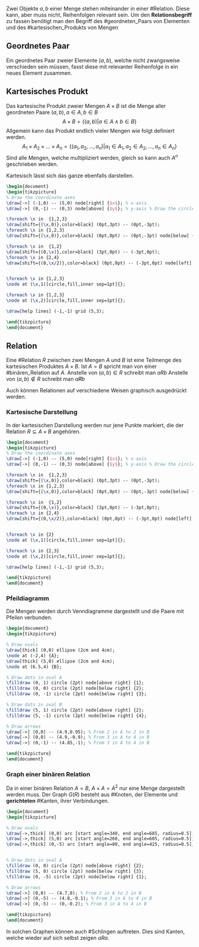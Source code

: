 Zwei Objekte $a,b$ einer Menge stehen miteinander in einer #Relation. Diese kann, aber muss nicht, Reihenfolgen relevant sein.
Um den **Relationsbegriff** zu fassen benötigt man den Begriff des #geordneten_Paars von Elementen und des #kartesischen_Produkts von Mengen

## Geordnetes Paar
Ein geordnetes Paar zweier Elemente $(a,b)$, welche nicht zwangsweise verschieden sein müssen, fasst diese mit relevanter Reihenfolge in ein neues Element zusammen.

## Kartesisches Produkt
Das kartesische Produkt zweier Mengen $A \times B$ ist die Menge aller geordneten Paare $(a,b), a\in A,b\in B$
$$
A\times B=\{(a,b)|a\in A\land b\in B\}
$$
Allgemein kann das Produkt endlich vieler Mengen wie folgt definiert werden.
$$
A_{1}\times A_{2}\times\dots\times A_{n}=\{(a_{1},a_{2},\dots,a_{n})|a_{1} \in A_{1}, a_{2} \in A_{2},\dots,a_{n}\in A_{n}\}
$$
Sind alle Mengen, welche multipliziert werden, gleich so kann auch $A^n$ geschrieben werden.

Kartesisch lässt sich das ganze ebenfalls darstellen.

```tikz
\begin{document}
\begin{tikzpicture}
% Draw the coordinate axes 
\draw[->] (-1,0) -- (5,0) node[right] {$x$}; % x-axis 
\draw[->] (0,-1) -- (0,3) node[above] {$y$}; % y-axis % Draw the circle with 

\foreach \x in  {1,2,3}
\draw[shift={(\x,0)},color=black] (0pt,3pt) -- (0pt,-3pt);
\foreach \x in {1,2,3}
\draw[shift={(\x,0)},color=black] (0pt,0pt) -- (0pt,-3pt) node[below] {$\x$};

\foreach \x in  {1,2}
\draw[shift={(0,\x)},color=black] (3pt,0pt) -- (-3pt,0pt);
\foreach \x in {2,4}
\draw[shift={(0,\x/2)},color=black] (0pt,0pt) -- (-3pt,0pt) node[left] {$\x$};


\foreach \x in {1,2,3}
\node at (\x,1)[circle,fill,inner sep=1pt]{};

\foreach \x in {1,2,3}
\node at (\x,2)[circle,fill,inner sep=1pt]{};

\draw[help lines] (-1,-1) grid (5,3);

\end{tikzpicture}
\end{document}
```
## Relation
Eine #Relation $R$ zwischen zwei Mengen $A$ und $B$ ist eine Teilmenge des kartesischen Produktes $A\times B$. Ist $A=B$ spricht man von einer #binären_Relation auf $A$.
Anstelle von $(a,b) \in R$ schreibt man $aRb$
Anstelle von $(a,b) \not \in R$ schreibt man $a\not Rb$

Auch können Relationen auf verschiedene Weisen graphisch ausgedrückt werden.

### Kartesische Darstellung

In der kartesischen Darstellung werden nur jene Punkte markiert, die der Relation $R\subseteq A\times B$ angehören.

```tikz
\begin{document}
\begin{tikzpicture}
% Draw the coordinate axes 
\draw[->] (-1,0) -- (5,0) node[right] {$x$}; % x-axis 
\draw[->] (0,-1) -- (0,3) node[above] {$y$}; % y-axis % Draw the circle with 

\foreach \x in  {1,2,3}
\draw[shift={(\x,0)},color=black] (0pt,3pt) -- (0pt,-3pt);
\foreach \x in {1,2,3}
\draw[shift={(\x,0)},color=black] (0pt,0pt) -- (0pt,-3pt) node[below] {$\x$};

\foreach \x in  {1,2}
\draw[shift={(0,\x)},color=black] (3pt,0pt) -- (-3pt,0pt);
\foreach \x in {2,4}
\draw[shift={(0,\x/2)},color=black] (0pt,0pt) -- (-3pt,0pt) node[left] {$\x$};


\foreach \x in {2}
\node at (\x,1)[circle,fill,inner sep=1pt]{};

\foreach \x in {2,3}
\node at (\x,2)[circle,fill,inner sep=1pt]{};

\draw[help lines] (-1,-1) grid (5,3);

\end{tikzpicture}
\end{document}
```

### Pfeildiagramm

Die Mengen werden durch Venndiagramme dargestellt und die Paare mit Pfeilen verbunden.

```tikz
\begin{document}
\begin{tikzpicture}

% Draw ovals 
\draw[thick] (0,0) ellipse (2cm and 4cm);
\node at (-2,4) {A};
\draw[thick] (5,0) ellipse (2cm and 4cm);
\node at (6.5,4) {B};

% Draw dots in oval A 
\filldraw (0, 1) circle (2pt) node[above right] {1}; 
\filldraw (0, 0) circle (2pt) node[below right] {2}; 
\filldraw (0, -1) circle (2pt) node[below right] {3}; 

% Draw dots in oval B 
\filldraw (5, 1) circle (2pt) node[above right] {2}; 
\filldraw (5, -1) circle (2pt) node[below right] {4};

% Draw arrows 
\draw[->] (0,0) -- (4.9,0.95); % From 2 in A to 2 in B 
\draw[->] (0,0) -- (4.9,-0.9); % From 3 in A to 4 in B 
\draw[->] (0,-1) -- (4.85,-1); % From 3 in A to 4 in B

\end{tikzpicture}
\end{document}
```

### Graph einer binären Relation
Da in einer binären Relation $A=B$,  $A\times A=A^{2}$ nur eine Menge dargestellt werden muss. Der Graph $G(R)$ besteht aus #Knoten, der Elemente und **gerichteten** #Kanten, ihrer Verbindungen.

```tikz
\begin{document}
\begin{tikzpicture}

% Draw ovals 
\draw[->,thick] (0,0) arc [start angle=340, end angle=685, radius=0.5];
\draw[->,thick] (5,0) arc [start angle=260, end angle=605, radius=0.5];
\draw[->,thick] (0,-5) arc [start angle=80, end angle=425, radius=0.5];


% Draw dots in oval A 
\filldraw (0, 0) circle (2pt) node[above right] {2}; 
\filldraw (5, 0) circle (2pt) node[below right] {3}; 
\filldraw (0, -5) circle (2pt) node[below right] {1}; 

% Draw arrows 
\draw[->] (0,0) -- (4.7,0); % From 2 in A to 2 in B 
\draw[->] (0,-5) -- (4.8,-0.1); % From 3 in A to 4 in B 
\draw[->] (0,-5) -- (0,-0.2); % From 3 in A to 4 in B

\end{tikzpicture}
\end{document}
```
In solchen Graphen können auch #Schlingen auftreten. Dies sind Kanten, welche wieder auf sich selbst zeigen $aRa$.